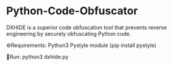 # Python-Code-Obfuscator
DXHIDE is a superior code obfuscation tool that prevents reverse engineering by securely obfuscating Python code.

⚙️Requirements:
Python3
Pystyle module (pip install pystyle)

💨Run:
python3 dxhide.py
